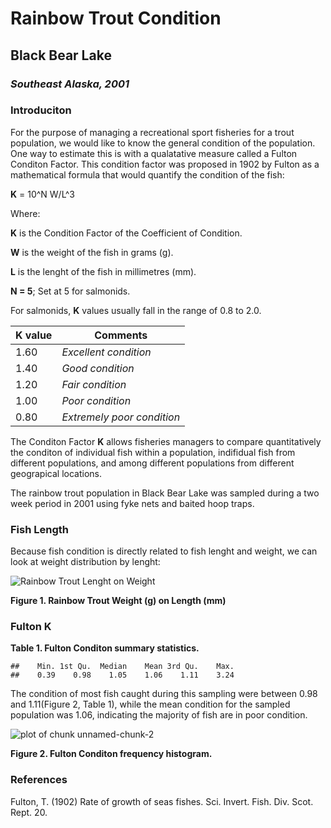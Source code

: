 Rainbow Trout Condition
========================================================

## Black Bear Lake
### *Southeast Alaska, 2001*

### Introduciton
For the purpose of managing a recreational sport fisheries for a trout population, we would like to know the general condition of the population.  One way to estimate this is with a qualatative measure called a Fulton Conditon Factor. This condition factor was proposed in 1902 by Fulton as a mathematical formula that would quantify the condition of the fish:

**K** = 10^N W/L^3

Where:

**K** is the Condition Factor of the Coefficient of Condition.

**W** is the weight of the fish in grams (g).

**L** is the lenght of the fish in millimetres (mm).

**N = 5**; Set at 5 for salmonids.

For salmonids, **K** values usually fall in the range of 0.8 to 2.0.

**K** value | Comments
--- | ---
1.60  | *Excellent condition*
1.40  | *Good condition*
1.20  | *Fair condition*
1.00  | *Poor condition*
0.80  | *Extremely poor condition*

The Conditon Factor **K** allows fisheries managers to compare quantitatively the conditon of individual fish within a population, indifidual fish from different populations, and among different populations from different geograpical locations.

The rainbow trout population in Black Bear Lake was sampled during a two week period in 2001 using fyke nets and baited hoop traps.

### Fish Length

Because fish condition is directly related to fish lenght and weight, we can look at weight distribution by lenght:

![Rainbow Trout Lenght on Weight](figure/qplot.png) 

**Figure 1.  Rainbow Trout Weight (g) on Length (mm)**


### Fulton K

**Table 1.  Fulton Conditon summary statistics.**

```
##    Min. 1st Qu.  Median    Mean 3rd Qu.    Max. 
##    0.39    0.98    1.05    1.06    1.11    3.24
```



The condition of most fish caught during this sampling were between 0.98 and 1.11(Figure 2, Table 1), while the mean condition for the sampled population was 1.06, indicating the majority of fish are in poor condition.

![plot of chunk unnamed-chunk-2](figure/unnamed-chunk-2.png) 

**Figure 2.  Fulton Conditon frequency histogram.**


### References

Fulton, T. (1902) Rate of growth of seas fishes.  Sci. Invert. Fish. Div. Scot. Rept. 20.

